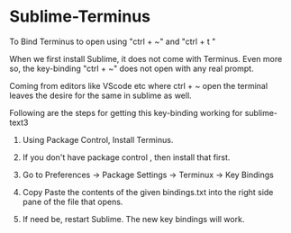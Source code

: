 # Sublime-Terminus
To Bind Terminus to open using "ctrl + ~"  and "ctrl  + t "



When we first install Sublime, it does not come with Terminus. Even more so, the key-binding "ctrl + ~" does not open with any real prompt. 


Coming from editors like VScode etc where ctrl + ~ open the terminal leaves the desire for the same in sublime as well. 


Following are the steps for getting this key-binding working for sublime-text3

1. Using Package Control, Install Terminus. 
2. If you don't have package control , then install that first. 

3. Go to Preferences -> Package Settings -> Terminux -> Key Bindings 

4. Copy Paste the contents of the given bindings.txt into the right side pane of the file that opens. 

5. If need be, restart Sublime. The new key bindings will work.